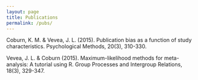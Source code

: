 ```yaml
---
layout: page
title: Publications
permalink: /pubs/
---
```

Coburn, K. M. & Vevea, J. L. (2015). Publication bias as a function of study characteristics. Psychological Methods, 20(3), 310-330.

<object data="/Coburn_Vevea_2015.pdf" width="600" height="600" type='application/pdf'></object>

Vevea, J. L. & Coburn (2015). Maximum-likelihood methods for meta-analysis: A tutorial using R. Group Processes and Intergroup Relations, 18(3), 329-347.

<object data="/Vevea_Coburn_2015.pdf" width="600" height="600" type='application/pdf'></object>
